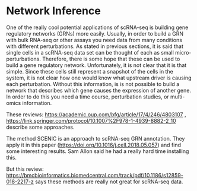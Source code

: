 # Network Inference
One of the really cool potential applications of scRNA-seq is building gene regulatory networks (GRNs) more easily. Usually, in order to build a GRN with bulk RNA-seq or other assays you need data from many conditions with different perturbations. As stated in previous sections, it is said that single cells in a scRNA-seq data set can be thought of each as small micro-perturbations. Therefore, there is some hope that these can be used to build a gene regulatory network. Unfortunately, it is not clear that it is that simple. Since these cells still represent a snapshot of the cells in the system, it is not clear how one would know what upstream driver is causing each perturbation. Without this information, is is not possible to build a network that describes which gene causes the expression of another gene. In order to do this you need a time course, perturbation studies, or multi-omics information. 

These reviews: https://academic.oup.com/bfg/article/17/4/246/4803107 , https://link.springer.com/protocol/10.1007%2F978-1-4939-8882-2_10 describe some approaches.

The method SCENIC is an approach to scRNA-seq GRN annotation. They apply it in this paper (https://doi.org/10.1016/j.cell.2018.05.057) and find some interesting results. Sam Allon said he had a really hard time installing this.

But this review: https://bmcbioinformatics.biomedcentral.com/track/pdf/10.1186/s12859-018-2217-z says these methods are really not great for scRNA-seq data. 
